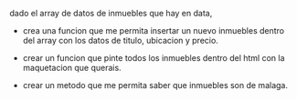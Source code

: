 dado el array de datos de inmuebles que hay en data, 

 - crea una funcion que me permita insertar un nuevo inmuebles dentro del array con los datos de titulo, ubicacion y precio.

- crear un funcion que pinte todos los inmuebles dentro del html con la maquetacion que querais.

- crear un metodo que me permita saber que inmuebles son de malaga.